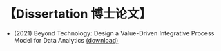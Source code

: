 # 【Dissertation 博士论文】

- (2021) Beyond Technology: Design a Value-Driven Integrative Process Model for Data Analytics [(download)](https://github.com/wcj365/love/raw/main/src/_static/pdf/wang_dissertation.pdf)